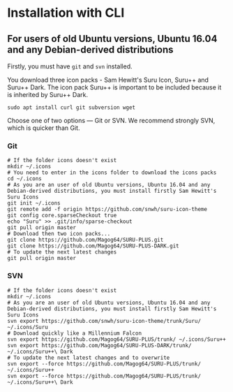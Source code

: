 # Installation with CLI

## For users of old Ubuntu versions, Ubuntu 16.04 and any Debian-derived distributions

Firstly, you must have `git` and `svn` installed. 

You download three icon packs - Sam Hewitt's Suru Icon, Suru++ and Suru++ Dark. 
The icon pack Suru++ is important to be included because it is inherited by Suru++ Dark.

```shell
sudo apt install curl git subversion wget
```

Choose one of two options — Git or SVN. We recommend strongly SVN, which is quicker than Git. 

### Git

```shell
# If the folder icons doesn't exist
mkdir ~/.icons
# You need to enter in the icons folder to download the icons packs
cd ~/.icons
# As you are an user of old Ubuntu versions, Ubuntu 16.04 and any Debian-derived distributions, you must install firstly Sam Hewitt's Suru Icons
git init ~/.icons
git remote add -f origin https://github.com/snwh/suru-icon-theme
git config core.sparseCheckout true
echo "Suru" >> .git/info/sparse-checkout
git pull origin master
# Download then two icon packs...
git clone https://github.com/Magog64/SURU-PLUS.git
git clone https://github.com/Magog64/SURU-PLUS-DARK.git
# To update the next latest changes
git pull origin master 
```

### SVN

```shell
# If the folder icons doesn't exist
mkdir ~/.icons
# As you are an user of old Ubuntu versions, Ubuntu 16.04 and any Debian-derived distributions, you must install firstly Sam Hewitt's Suru Icons
svn export https://github.com/snwh/suru-icon-theme/trunk/Suru/ ~/.icons/Suru
# Download quickly like a Millennium Falcon
svn export https://github.com/Magog64/SURU-PLUS/trunk/ ~/.icons/Suru++
svn export https://github.com/Magog64/SURU-PLUS-DARK/trunk/ ~/.icons/Suru++\ Dark
# To update the next latest changes and to overwrite
svn export --force https://github.com/Magog64/SURU-PLUS/trunk/ ~/.icons/Suru++
svn export --force https://github.com/Magog64/SURU-PLUS/trunk/ ~/.icons/Suru++\ Dark
```